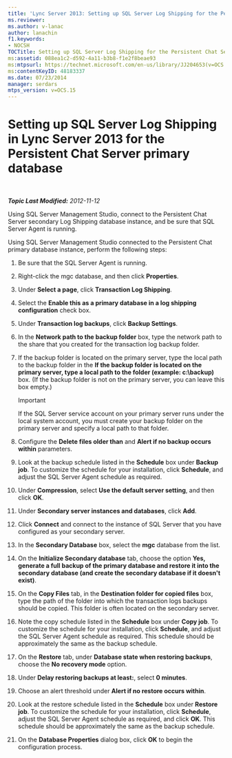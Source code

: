 ```yaml
---
title: 'Lync Server 2013: Setting up SQL Server Log Shipping for the Persistent Chat Server primary database'
ms.reviewer: 
ms.author: v-lanac
author: lanachin
f1.keywords:
- NOCSH
TOCTitle: Setting up SQL Server Log Shipping for the Persistent Chat Server primary database
ms:assetid: 088ea1c2-d592-4a11-b3b8-f1e2f8beae93
ms:mtpsurl: https://technet.microsoft.com/en-us/library/JJ204653(v=OCS.15)
ms:contentKeyID: 48183337
ms.date: 07/23/2014
manager: serdars
mtps_version: v=OCS.15
---
```


<div data-xmlns="http://www.w3.org/1999/xhtml">

<div class="topic" data-xmlns="http://www.w3.org/1999/xhtml" data-msxsl="urn:schemas-microsoft-com:xslt" data-cs="http://msdn.microsoft.com/">

<div data-asp="http://msdn2.microsoft.com/asp">

# Setting up SQL Server Log Shipping in Lync Server 2013 for the Persistent Chat Server primary database

</div>

<div id="mainSection">

<div id="mainBody">

<span> </span>

_**Topic Last Modified:** 2012-11-12_

Using SQL Server Management Studio, connect to the Persistent Chat Server secondary Log Shipping database instance, and be sure that SQL Server Agent is running.

Using SQL Server Management Studio connected to the Persistent Chat primary database instance, perform the following steps:

1.  Be sure that the SQL Server Agent is running.

2.  Right-click the mgc database, and then click **Properties**.

3.  Under **Select a page**, click **Transaction Log Shipping**.

4.  Select the **Enable this as a primary database in a log shipping configuration** check box.

5.  Under **Transaction log backups**, click **Backup Settings**.

6.  In the **Network path to the backup folder** box, type the network path to the share that you created for the transaction log backup folder.

7.  If the backup folder is located on the primary server, type the local path to the backup folder in the **If the backup folder is located on the primary server, type a local path to the folder (example: c:\\backup)** box. (If the backup folder is not on the primary server, you can leave this box empty.)
    
    <div>
    

    > [!IMPORTANT]  
    > If the SQL Server service account on your primary server runs under the local system account, you must create your backup folder on the primary server and specify a local path to that folder.

    
    </div>

8.  Configure the **Delete files older than** and **Alert if no backup occurs within** parameters.

9.  Look at the backup schedule listed in the **Schedule** box under **Backup job**. To customize the schedule for your installation, click **Schedule**, and adjust the SQL Server Agent schedule as required.

10. Under **Compression**, select **Use the default server setting**, and then click **OK**.

11. Under **Secondary server instances and databases**, click **Add**.

12. Click **Connect** and connect to the instance of SQL Server that you have configured as your secondary server.

13. In the **Secondary Database** box, select the **mgc** database from the list.

14. On the **Initialize Secondary database** tab, choose the option **Yes, generate a full backup of the primary database and restore it into the secondary database (and create the secondary database if it doesn't exist)**.

15. On the **Copy Files** tab, in the **Destination folder for copied files** box, type the path of the folder into which the transaction logs backups should be copied. This folder is often located on the secondary server.

16. Note the copy schedule listed in the **Schedule** box under **Copy job**. To customize the schedule for your installation, click **Schedule**, and adjust the SQL Server Agent schedule as required. This schedule should be approximately the same as the backup schedule.

17. On the **Restore** tab, under **Database state when restoring backups**, choose the **No recovery mode** option.

18. Under **Delay restoring backups at least:**, select **0 minutes**.

19. Choose an alert threshold under **Alert if no restore occurs within**.

20. Look at the restore schedule listed in the **Schedule** box under **Restore job**. To customize the schedule for your installation, click **Schedule**, adjust the SQL Server Agent schedule as required, and click **OK**. This schedule should be approximately the same as the backup schedule.

21. On the **Database Properties** dialog box, click **OK** to begin the configuration process.

</div>

<span> </span>

</div>

</div>

</div>

